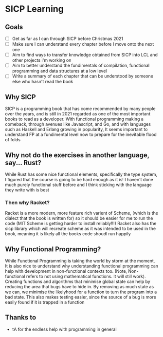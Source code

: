 # SICP Learning

## Goals
- [ ] Get as far as I can through SICP before Christmas 2021
- [ ] Make sure I can understand every chapter before  I move onto the next one
- [ ] Aim to find ways to transfer knowledge obtained from SICP into LCL and other projects I'm working on
- [ ] Aim to better understand the fundimentals of compilation, functional programming and data structures at a low level
- [ ] Write a summary of each chapter that can be understood by someone else who hasn't read the book

## Why SICP

SICP is a programming book that has come recommended 
by many people over the years, and is still in 2021 
regarded as one of the most important books to read 
as a developer. With functional programming making a
comeback, through avenues like Javascript, and Go, and
with languages such as Haskell and Erlang growing in 
popularity, It seems important to understand FP at a 
fundimental level now to prepare for the inevitable 
flood of folds

## Why not do the exercises in another language, say... Rust?

While Rust has some nice functional elements,
specifically the type system, I figured that the
course is going to be hard enough as it is! I haven't
done much purely functional stuff before and I think 
sticking with the language they write with is best

### Then why Racket?
Racket is a more modern, more feature rich varient of
Scheme, (which is the dialect that the book is written for)
so it should be easier for me to run the code (MIT
Scheme is getting harder to install reliably!!!)
Racket also has the sicp library which will recreate
scheme as it was intended to be used in the book, 
meaning it is likely all the books code shoudl run
happily

## Why Functional Programming?
While Functional Programming is taking the world by
storm at the moment, It is also nice to understand
why understanding functional programming can help
with development in non-functional contexts too.
(Note, Non-functional refers to not using mathematical
functions. It will still work). Creating functions and
algorithms that minimise global state can help by
reducing the area that bugs have to hide in. By removing
as much state as we can, we minimise the likelyhood for
a function to turn the program into a bad state. This also
makes testing easier, since the source of a bug is more 
easily found if it is trapped in a function

## Thanks to
- tA for the endless help with programming in general
